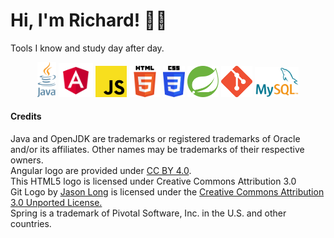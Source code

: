 # Hi, I'm Richard! 🤝🏻 

Tools I know and study day after day.

<p align="center">
  <a href="https://www.oracle.com/java/"><img src="https://github.com/RRICHARRD/RRICHARRD/blob/master/tech-logos/java.png" target="_blank" alt="Angular-logo" width="30"/></a>
  <a href="https://angular.io/"><img src="https://github.com/RRICHARRD/RRICHARRD/blob/master/tech-logos/angular.png" alt="Angular-logo" width="55"/></a>
  <a href="https://www.javascript.com/"><img src="https://github.com/RRICHARRD/RRICHARRD/blob/master/tech-logos/jslogo.png" alt="js-logo" width="50"/></a>
  <a href="https://www.w3.org/html/logo/"><img src="https://github.com/RRICHARRD/RRICHARRD/blob/master/tech-logos/html5.png" alt="html5-logo" width="50"/></a>
  <a href="https://www.w3schools.com/css/"><img src="https://github.com/RRICHARRD/RRICHARRD/blob/master/tech-logos/css3.png" alt="css3-logo" width="35"/></a>
  <a href="https://spring.io/"><img src="https://github.com/RRICHARRD/RRICHARRD/blob/master/tech-logos/spring.svg" alt="Spring-logo" width="50"/></a>
  <a href="https://git.scm.com"><img src="https://github.com/RRICHARRD/RRICHARRD/blob/master/tech-logos/git.png" alt="git-logo" width="50"/></a>
  <a href="https://mysql.com"><img src="https://github.com/RRICHARRD/RRICHARRD/blob/master/tech-logos/mysql.png" alt="mysql-logo" width="70"/></a>
</p>


#### Credits

Java and OpenJDK are trademarks or registered trademarks of Oracle and/or its affiliates. Other names may be trademarks of their respective owners.<br />
Angular logo are provided under [CC BY 4.0](https://creativecommons.org/licenses/by/4.0/).<br />
This HTML5 logo is licensed under Creative Commons Attribution 3.0 <br />
Git Logo by [Jason Long](https://twitter.com/jasonlong) is licensed under the [Creative Commons Attribution 3.0 Unported License.](https://creativecommons.org/licenses/by/3.0/) <br />
Spring is a trademark of Pivotal Software, Inc. in the U.S. and other countries. <br />

<!--
**RRICHARRD/RRICHARRD** is a ✨ _special_ ✨ repository because its `README.md` (this file) appears on your GitHub profile.

Here are some ideas to get you started:

- 🔭 I’m currently working on ...
- 🌱 I’m currently learning ...
- 👯 I’m looking to collaborate on ...
- 🤔 I’m looking for help with ...
- 💬 Ask me about ...
- 📫 How to reach me: ...
- 😄 Pronouns: ...
- ⚡ Fun fact: ...
-->
